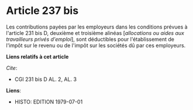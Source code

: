 # Article 237 bis

Les contributions payées par les employeurs dans les conditions prévues à l'article 231 bis D, deuxième et troisième alinéas
[*allocations ou aides aux travailleurs privés d'emploi*], sont déductibles pour l'établissement de l'impôt sur le revenu ou
de l'impôt sur les sociétés dû par ces employeurs.

**Liens relatifs à cet article**

_Cite_:

  - CGI 231 bis D AL. 2, AL. 3

**Liens**:

  - HISTO: EDITION 1979-07-01
